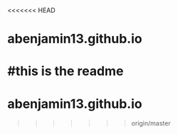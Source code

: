 <<<<<<< HEAD
# abenjamin13.github.io
#this is the readme
=======
# abenjamin13.github.io
>>>>>>> origin/master

